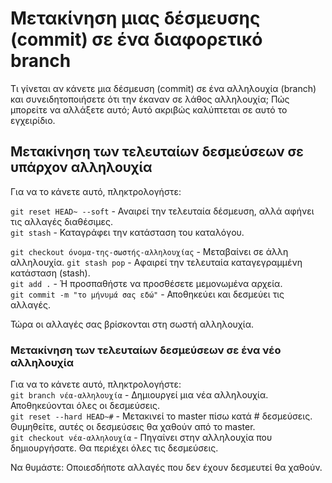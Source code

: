 # Μετακίνηση μιας δέσμευσης (commit) σε ένα διαφορετικό branch

Τι γίνεται αν κάνετε μια δέσμευση (commit) σε ένα αλληλουχία (branch) και συνειδητοποιήσετε ότι την έκαναν σε λάθος αλληλουχία;
Πώς μπορείτε να αλλάξετε αυτό; Αυτό ακριβώς καλύπτεται σε αυτό το εγχειρίδιο.

## Μετακίνηση των τελευταίων δεσμεύσεων σε υπάρχον αλληλουχία
Για να το κάνετε αυτό, πληκτρολογήστε:

```git reset HEAD~ --soft``` - Αναιρεί την τελευταία δέσμευση, αλλά αφήνει τις αλλαγές διαθέσιμες.  
```git stash``` - Καταγράφει την κατάσταση του καταλόγου.  

```git checkout όνομα-της-σωστής-αλληλουχίας``` - Μεταβαίνει σε άλλη αλληλουχία.
```git stash pop``` - Αφαιρεί την τελευταία καταγεγραμμένη κατάσταση (stash).  
```git add .``` - Ή προσπαθήστε να προσθέσετε μεμονωμένα αρχεία.  
```git commit -m "το μήνυμά σας εδώ"``` - Αποθηκεύει και δεσμεύει τις αλλαγές.  

Τώρα οι αλλαγές σας βρίσκονται στη σωστή αλληλουχία.

### Μετακίνηση των τελευταίων δεσμεύσεων σε ένα νέο αλληλουχία
Για να το κάνετε αυτό, πληκτρολογήστε:  
```git branch νέα-αλληλουχία``` - Δημιουργεί μια νέα αλληλουχία. Αποθηκεύονται όλες οι δεσμεύσεις.  
```git reset --hard HEAD~#``` - Μετακινεί το master πίσω κατά # δεσμεύσεις. Θυμηθείτε, αυτές οι δεσμεύσεις θα χαθούν από το master.  
```git checkout νέα-αλληλουχία``` - Πηγαίνει στην αλληλουχία που δημιουργήσατε. Θα περιέχει όλες τις δεσμεύσεις.  

Να θυμάστε: Οποιεσδήποτε αλλαγές που δεν έχουν δεσμευτεί θα χαθούν.